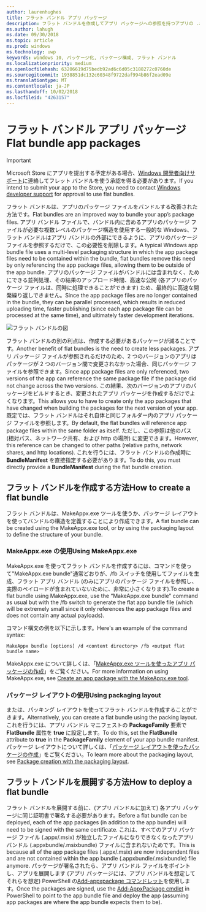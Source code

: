 ```yaml
---
author: laurenhughes
title: フラット バンドル アプリ パッケージ
description: フラット バンドルを作成してアプリ パッケージへの参照を持つアプリの .appx パッケージ ファイルをバンドルする方法について説明します。
ms.author: lahugh
ms.date: 09/30/2018
ms.topic: article
ms.prod: windows
ms.technology: uwp
keywords: windows 10, パッケージ化, パッケージ構成, フラット バンドル
ms.localizationpriority: medium
ms.openlocfilehash: 63206619d75bedb92ad6c6d05c3188272c0760de
ms.sourcegitcommit: 1938851dc132c60348f9722daf994b86f2ead09e
ms.translationtype: MT
ms.contentlocale: ja-JP
ms.lasthandoff: 10/02/2018
ms.locfileid: "4263157"
---
```

# <a name="flat-bundle-app-packages"></a><span data-ttu-id="d6ef6-104">フラット バンドル アプリ パッケージ</span><span class="sxs-lookup"><span data-stu-id="d6ef6-104">Flat bundle app packages</span></span> 

> [!IMPORTANT]
> <span data-ttu-id="d6ef6-105">Microsoft Store にアプリを提出する予定がある場合、[Windows 開発者向けサポート](https://developer.microsoft.com/windows/support)に連絡してフレット バンドルを使う承認を得る必要があります。</span><span class="sxs-lookup"><span data-stu-id="d6ef6-105">If you intend to submit your app to the Store, you need to contact [Windows developer support](https://developer.microsoft.com/windows/support) for approval to use flat bundles.</span></span>

<span data-ttu-id="d6ef6-106">フラット バンドルは、アプリのパッケージ ファイルをバンドルする改善された方法です。</span><span class="sxs-lookup"><span data-stu-id="d6ef6-106">Flat bundles are an improved way to bundle your app’s package files.</span></span> <span data-ttu-id="d6ef6-107">アプリ バンドル ファイルで、バンドル内に含めるアプリのパッケージ ファイルが必要な複数レベルのパッケージ構造を使用する一般的な Windows、フラット バンドルはアプリ バンドルの外部にできるように、アプリのパッケージ ファイルを参照するだけで、この必要性を削除します。</span><span class="sxs-lookup"><span data-stu-id="d6ef6-107">A typical Windows app bundle file uses a multi-level packaging structure in which the app package files need to be contained within the bundle, flat bundles remove this need by only referencing the app package files, allowing them to be outside of the app bundle.</span></span> <span data-ttu-id="d6ef6-108">アプリのパッケージ ファイルがバンドルには含まれなく、ためにできる並列処理、その結果のアップロード時間、高速な公開 (各アプリのパッケージ ファイルは、同時に処理できることができます) ため、最終的に高速な開発繰り返しできません。</span><span class="sxs-lookup"><span data-stu-id="d6ef6-108">Since the app package files are no longer contained in the bundle, they can be parallel processed, which results in reduced uploading time, faster publishing (since each app package file can be processed at the same time), and ultimately faster development iterations.</span></span>

![フラット バンドルの図](images/bundle-combined.png)

<span data-ttu-id="d6ef6-110">フラット バンドルの別の利点は、作成する必要があるパッケージが減ることです。</span><span class="sxs-lookup"><span data-stu-id="d6ef6-110">Another benefit of flat bundles is the need to create less packages.</span></span> <span data-ttu-id="d6ef6-111">アプリ パッケージ ファイルが参照されるだけのため、2 つのバージョンのアプリはパッケージが 2 つのバージョン間で変更されなかった場合、同じパッケージ ファイルを参照できます。</span><span class="sxs-lookup"><span data-stu-id="d6ef6-111">Since app package files are only referenced, two versions of the app can reference the same package file if the package did not change across the two versions.</span></span> <span data-ttu-id="d6ef6-112">この結果、次のバージョンのアプリのパッケージをビルドするとき、変更されたアプリ パッケージを作成するだけでよくなります。</span><span class="sxs-lookup"><span data-stu-id="d6ef6-112">This allows you to have to create only the app packages that have changed when building the packages for the next version of your app.</span></span>
<span data-ttu-id="d6ef6-113">既定では、フラット バンドルはそれ自体と同じフォルダー内のアプリ パッケージ ファイルを参照します。</span><span class="sxs-lookup"><span data-stu-id="d6ef6-113">By default, the flat bundles will reference app package files within the same folder as itself.</span></span> <span data-ttu-id="d6ef6-114">ただし、この参照は他のパス (相対パス、ネットワーク共有、および http の場所) に変更できます。</span><span class="sxs-lookup"><span data-stu-id="d6ef6-114">However, this reference can be changed to other paths (relative paths, network shares, and http locations).</span></span> <span data-ttu-id="d6ef6-115">これを行うには、フラット バンドルの作成時に **BundleManifest** を直接指定する必要があります。</span><span class="sxs-lookup"><span data-stu-id="d6ef6-115">To do this, you must directly provide a **BundleManifest** during the flat bundle creation.</span></span> 

## <a name="how-to-create-a-flat-bundle"></a><span data-ttu-id="d6ef6-116">フラット バンドルを作成する方法</span><span class="sxs-lookup"><span data-stu-id="d6ef6-116">How to create a flat bundle</span></span>

<span data-ttu-id="d6ef6-117">フラット バンドルは、MakeAppx.exe ツールを使うか、パッケージ レイアウトを使ってバンドルの構造を定義することにより作成できます。</span><span class="sxs-lookup"><span data-stu-id="d6ef6-117">A flat bundle can be created using the MakeAppx.exe tool, or by using the packaging layout to define the structure of your bundle.</span></span>

### <a name="using-makeappxexe"></a><span data-ttu-id="d6ef6-118">MakeAppx.exe の使用</span><span class="sxs-lookup"><span data-stu-id="d6ef6-118">Using MakeAppx.exe</span></span>
<span data-ttu-id="d6ef6-119">MakeAppx.exe を使ってフラット バンドルを作成するには、コマンドを使って"MakeAppx.exe bundle"通常どおりが、/fb スイッチを使用してファイルを生成、フラット アプリ バンドル (のみにアプリのパッケージ ファイルを参照し、実際のペイロードが含まれていないために、非常に小さくなります).</span><span class="sxs-lookup"><span data-stu-id="d6ef6-119">To create a flat bundle using MakeAppx.exe, use the “MakeAppx.exe bundle” command as usual but with the /fb switch to generate the flat app bundle file (which will be extremely small since it only references the app package files and does not contain any actual payloads).</span></span> 

<span data-ttu-id="d6ef6-120">コマンド構文の例を以下に示します。</span><span class="sxs-lookup"><span data-stu-id="d6ef6-120">Here's an example of the command syntax:</span></span>

```syntax
MakeAppx bundle [options] /d <content directory> /fb <output flat bundle name>
```

<span data-ttu-id="d6ef6-121">MakeAppx.exe について詳しくは、「[MakeAppx.exe ツールを使ったアプリ パッケージの作成](https://docs.microsoft.com/windows/uwp/packaging/create-app-package-with-makeappx-tool)」をご覧ください。</span><span class="sxs-lookup"><span data-stu-id="d6ef6-121">For more information on using MakeAppx.exe, see [Create an app package with the MakeAppx.exe tool](https://docs.microsoft.com/windows/uwp/packaging/create-app-package-with-makeappx-tool).</span></span>

### <a name="using-packaging-layout"></a><span data-ttu-id="d6ef6-122">パッケージ レイアウトの使用</span><span class="sxs-lookup"><span data-stu-id="d6ef6-122">Using packaging layout</span></span>
<span data-ttu-id="d6ef6-123">または、パッキング レイアウトを使ってフラット バンドルを作成することができます。</span><span class="sxs-lookup"><span data-stu-id="d6ef6-123">Alternatively, you can create a flat bundle using the packing layout.</span></span> <span data-ttu-id="d6ef6-124">これを行うには、アプリ バンドル マニフェストの **PackageFamily** 要素で **FlatBundle** 属性を **true** に設定します。</span><span class="sxs-lookup"><span data-stu-id="d6ef6-124">To do this, set the **FlatBundle** attribute to **true** in the **PackageFamily** element of your app bundle manifest.</span></span> <span data-ttu-id="d6ef6-125">パッケージ レイアウトについて詳しくは、「[パッケージ レイアウトを使ったパッケージの作成](packaging-layout.md)」をご覧ください。</span><span class="sxs-lookup"><span data-stu-id="d6ef6-125">To learn more about the packaging layout, see [Package creation with the packaging layout](packaging-layout.md).</span></span>

## <a name="how-to-deploy-a-flat-bundle"></a><span data-ttu-id="d6ef6-126">フラット バンドルを展開する方法</span><span class="sxs-lookup"><span data-stu-id="d6ef6-126">How to deploy a flat bundle</span></span> 
<span data-ttu-id="d6ef6-127">フラット バンドルを展開する前に、(アプリ バンドルに加えて) 各アプリ パッケージに同じ証明書で署名する必要があります。</span><span class="sxs-lookup"><span data-stu-id="d6ef6-127">Before a flat bundle can be deployed, each of the app packages (in addition to the app bundle) will need to be signed with the same certificate.</span></span> <span data-ttu-id="d6ef6-128">これは、すべてのアプリ パッケージ ファイル (.appx/.msix) が独立したファイルになりできなくなったアプリ バンドル (.appxbundle/.msixbundle) ファイルに含まれないためです。</span><span class="sxs-lookup"><span data-stu-id="d6ef6-128">This is because all of the app package files (.appx/.msix) are now independent files and are not contained within the app bundle (.appxbundle/.msixbundle) file anymore.</span></span> <span data-ttu-id="d6ef6-129">パッケージが署名されたら、アプリ バンドル ファイルをポイントし、アプリを展開します (アプリ パッケージには、アプリ バンドルを想定してそれらを想定) PowerShell の[Add-appxpackage コマンドレット](https://docs.microsoft.com/powershell/module/appx/add-appxpackage?view=win10-ps)を使用します。</span><span class="sxs-lookup"><span data-stu-id="d6ef6-129">Once the packages are signed, use the [Add-AppxPackage cmdlet](https://docs.microsoft.com/powershell/module/appx/add-appxpackage?view=win10-ps) in PowerShell to point to the app bundle file and deploy the app (assuming app packages are where the app bundle expects them to be).</span></span> 